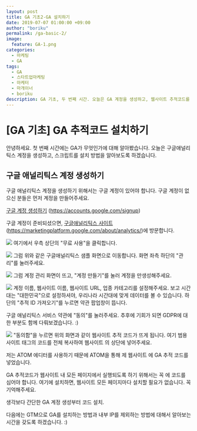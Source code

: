 ```yaml
---
layout: post
title: GA 기초2-GA 설치하기
date: 2019-07-07 01:00:00 +09:00
author: "boriku"
permalink: /ga-basic-2/
image:
  feature: GA-1.png
categories:
  - 마케팅
  - GA
tags:
  - GA
  - 스타트업마케팅
  - 마케터
  - 마개이너
  - boriku
description: GA 기초, 두 번째 시간. 오늘은 GA 계정을 생성하고, 웹사이트 추적코드를 설치하는 방법을 알아보겠습니다.
---
```

<h1> [GA 기초] GA 추적코드 설치하기 </h1>

안녕하세요. 첫 번째 시간에는 GA가 무엇인가에 대해 알아봤습니다. 오늘은 구글애널리틱스 계정을 생성하고, 스크립트를 설치 방법을 알아보도록 하겠습니다.


<h2>구글 애널리틱스 계정 생성하기</h2>

구글 애널리틱스 계정을 생성하기 위해서는 구글 계정이 있어야 합니다. 구글 계정이 없으신 분들은 먼저 계정을 만들어주세요.

<u>구글 계정 생성하기</u>
(https://accounts.google.com/signup)

구글 계정이 준비되셨으면, <u>구글애널리틱스 사이트</u>(https://marketingplatform.google.com/about/analytics/)에 방문합니다.

![](https://user-images.githubusercontent.com/47320552/60813461-c14e9b80-a1ce-11e9-866a-04291cd3ff34.PNG)
여기에서 우측 상단의 "무료 사용"을 클릭합니다.

![](https://user-images.githubusercontent.com/47320552/60813462-c14e9b80-a1ce-11e9-9211-5e364ecdefb5.PNG)
그럼 위와 같은 구글애널리틱스 샘플 화면으로 이동합니다. 화면 좌측 하단의 "관리"를 눌러주세요.

![](https://user-images.githubusercontent.com/47320552/60813463-c14e9b80-a1ce-11e9-948d-fc2a61d4011a.PNG)
그럼 계정 관리 화면이 뜨고, "계정 만들기"를 눌러 계정을 만생성해주세요.

![](https://user-images.githubusercontent.com/47320552/60813464-c1e73200-a1ce-11e9-884a-49fb19572fe6.PNG)
계정 이름, 웹사이트 이름, 웹사이트 URL, 업종 카테고리를 설정해주세요. 보고 시간대는 "대한민국"으로 설정하셔야, 우리나라 시간대에 맞게 데이터를 볼 수 있습니다. 하단의 "추적 ID 가져오기"를 누르면 약관 팝업창이 뜹니다.

구글 애널리틱스 서비스 약관에 "동의"를 눌러주세요. 추후에 기회가 되면 GDPR에 대한 부분도 함께 다뤄보겠습니다. :)

![](https://user-images.githubusercontent.com/47320552/60813466-c27fc880-a1ce-11e9-875a-be94ab7e9834.PNG)
"동의함"을 누르면 위의 화면과 같이 웹사이트 추적 코드가 뜨게 됩니다.
여기 범용 사이트 태그의 코드를 전체 복사하여 웹사이트 <HEAD>의 상단에 넣어주세요.

저는 ATOM 에디터를 사용하기 때문에 ATOM을 통해 제 웹사이트 <HEAD>에 GA 추적 코드를 넣었습니다.

GA 추적코드가 웹사이트 내 모든 페이지에서 실행되도록 하기 위해서는 꼭 <HEAD>에 코드를 심어야 합니다. 여기에 설치하면, 웹사이트 모든 페이지마다 설치할 필요가 없습니다. 꼭 기억해주세요.


생각보다 간단한 GA 계정 생성부터 코드 설치.

다음에는 GTM으로 GA를 설치하는 방법과 내부 IP를 제외하는 방법에 대해서 알아보는 시간을 갖도록 하겠습니다. :)
